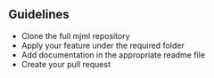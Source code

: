 
## Guidelines

 - Clone the full mjml repository
 - Apply your feature under the required folder
 - Add documentation in the appropriate readme file
 - Create your pull request
